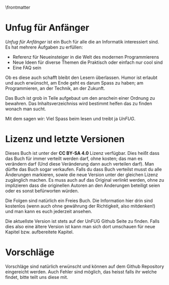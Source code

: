 \frontmatter

# Unfug für Anfänger

*Unfug für Anfänger* ist ein Buch für alle die an Informatik interessiert sind.
Es hat mehrere Aufgaben zu erfüllen:

- Referenz für Neueinsteiger in die Welt des modernen Programmierens
- Neue Ideen für diverse Themen die Praktisch oder einfach nur cool sind
- Eine FAQ sein

Ob es diese auch schafft bleibt den Lesern überlassen. Humor ist erlaubt und
auch erwünscht, am Ende geht es darum Spass zu haben; am Programmieren, an der
Technik, an der Zukunft.

Das Buch ist grob in Teile aufgebaut um den anschein einer Ordnung zu bewahren.
Das Inhaltsverzeichniss wird bestimmt helfen das zu finden wonach man sucht.

Mit dem sagen wir: Viel Spass beim lesen und treibt ja _UnFUG_.

# Lizenz und letzte Versionen

Dieses Buch ist unter der **CC BY-SA 4.0** Lizenz verfügbar. Dies heißt dass das
Buch für immer verteilt werden darf, ohne kosten; das man es verändern darf (Und
diese Veränderung dann auch verteilen darf). Man dürfte das Buch sogar
verkaufen.  Falls du dass Buch verteilst musst du alle Änderungen markieren,
sowie die neue Version unter der gleichen Lizenz zugänglich machen. Es muss auch
auf das Original verlinkt werden, ohne zu implizieren dass die originellen
Autoren an den Änderungen beteiligt seien oder es sonst befürworten würden.

Die Folgen sind natürlich ein Freies Buch. Die Information hier drin sind
kostenlos (wenn auch ohne gewährung der Richtigkeit, also mitdenken!) und man
kann es euch jederzeit ansehen.

Die aktuellste Version ist stets auf der UnFUG Github Seite zu finden. Falls
dies also eine ältere Version ist kann man sich dort umschauen für neue Kapitel
bzw. aufbereitete Kapitel.

# Vorschläge

Vorschläge sind natürlich erwünscht und können auf dem Github Repository
eingereicht werden. Auch Fehler sind möglich, das heisst falls ihr welche
findet, bitte teilt uns diese mit.
